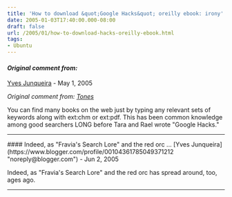 ```yaml
---
title: 'How to download &quot;Google Hacks&quot; oreilly ebook: irony'
date: 2005-01-03T17:40:00.000-08:00
draft: false
url: /2005/01/how-to-download-hacks-oreilly-ebook.html
tags: 
- Ubuntu
---
```


#### _Original comment from:_
[Yves Junqueira](https://www.blogger.com/profile/00104361785049371212 "noreply@blogger.com") - <time datetime="2005-05-29T16:31:00.000-07:00">May 1, 2005</time>

_Original comment from: [Tones](http://www.blogger.com/profile/630958)_  
  
You can find many books on the web just by typing any relevant sets of keywords along with ext:chm or ext:pdf. This has been common knowledge among good searchers LONG before Tara and Rael wrote "Google Hacks."
<hr />
#### Indeed, as "Fravia's Search Lore" and the red orc ...
[Yves Junqueira](https://www.blogger.com/profile/00104361785049371212 "noreply@blogger.com") - <time datetime="2005-06-06T18:13:00.000-07:00">Jun 2, 2005</time>

Indeed, as "Fravia's Search Lore" and the red orc has spread around, too, ages ago.
<hr />
